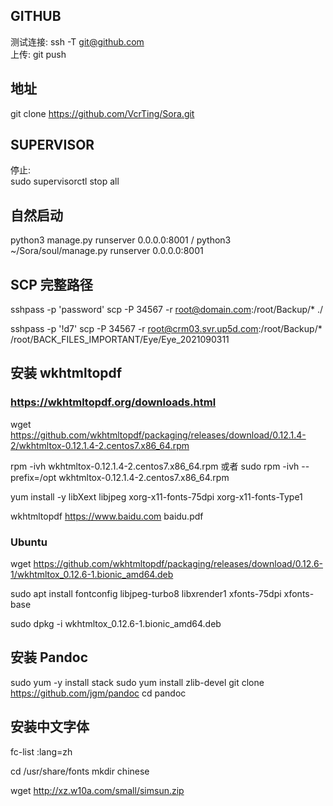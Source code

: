 ## GITHUB  
测试连接: ssh -T git@github.com  
上传: git push  

## 地址
git clone https://github.com/VcrTing/Sora.git

## SUPERVISOR
停止:  
sudo supervisorctl stop all  

## 自然启动
python3 manage.py runserver 0.0.0.0:8001
/
python3 ~/Sora/soul/manage.py runserver 0.0.0.0:8001


## SCP 完整路径
sshpass -p 'password' scp -P 34567 -r root@domain.com:/root/Backup/* ./

sshpass -p '!d7' scp -P 34567 -r root@crm03.svr.up5d.com:/root/Backup/* /root/BACK_FILES_IMPORTANT/Eye/Eye_2021090311

## 安装 wkhtmltopdf
### https://wkhtmltopdf.org/downloads.html  
wget https://github.com/wkhtmltopdf/packaging/releases/download/0.12.1.4-2/wkhtmltox-0.12.1.4-2.centos7.x86_64.rpm

rpm -ivh wkhtmltox-0.12.1.4-2.centos7.x86_64.rpm
或者 sudo rpm -ivh --prefix=/opt wkhtmltox-0.12.1.4-2.centos7.x86_64.rpm

yum install -y libXext libjpeg xorg-x11-fonts-75dpi xorg-x11-fonts-Type1

wkhtmltopdf https://www.baidu.com baidu.pdf

### Ubuntu
wget https://github.com/wkhtmltopdf/packaging/releases/download/0.12.6-1/wkhtmltox_0.12.6-1.bionic_amd64.deb

sudo apt install fontconfig libjpeg-turbo8 libxrender1 xfonts-75dpi xfonts-base

sudo dpkg -i wkhtmltox_0.12.6-1.bionic_amd64.deb

## 安装 Pandoc
sudo yum -y install stack
sudo yum install zlib-devel
git clone https://github.com/jgm/pandoc
cd pandoc


## 安装中文字体
fc-list  :lang=zh

cd /usr/share/fonts
mkdir chinese

wget http://xz.w10a.com/small/simsun.zip